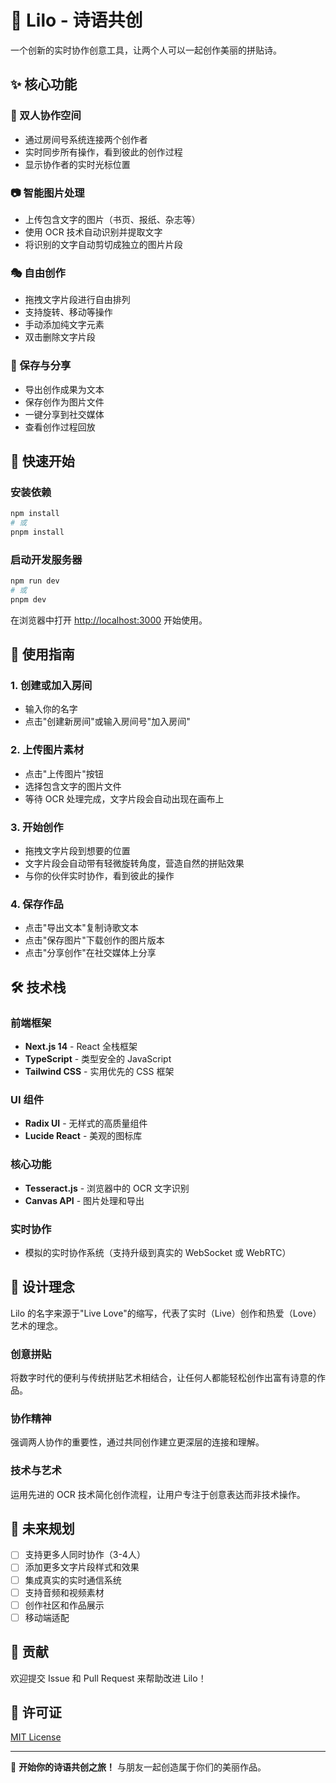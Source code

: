 # 🎨 Lilo - 诗语共创

一个创新的实时协作创意工具，让两个人可以一起创作美丽的拼贴诗。

## ✨ 核心功能

### 🔗 双人协作空间
- 通过房间号系统连接两个创作者
- 实时同步所有操作，看到彼此的创作过程
- 显示协作者的实时光标位置

### 📷 智能图片处理
- 上传包含文字的图片（书页、报纸、杂志等）
- 使用 OCR 技术自动识别并提取文字
- 将识别的文字自动剪切成独立的图片片段

### 🎭 自由创作
- 拖拽文字片段进行自由排列
- 支持旋转、移动等操作
- 手动添加纯文字元素
- 双击删除文字片段

### 💾 保存与分享
- 导出创作成果为文本
- 保存创作为图片文件
- 一键分享到社交媒体
- 查看创作过程回放

## 🚀 快速开始

### 安装依赖
```bash
npm install
# 或
pnpm install
```

### 启动开发服务器
```bash
npm run dev
# 或
pnpm dev
```

在浏览器中打开 [http://localhost:3000](http://localhost:3000) 开始使用。

## 📖 使用指南

### 1. 创建或加入房间
- 输入你的名字
- 点击"创建新房间"或输入房间号"加入房间"

### 2. 上传图片素材
- 点击"上传图片"按钮
- 选择包含文字的图片文件
- 等待 OCR 处理完成，文字片段会自动出现在画布上

### 3. 开始创作
- 拖拽文字片段到想要的位置
- 文字片段会自动带有轻微旋转角度，营造自然的拼贴效果
- 与你的伙伴实时协作，看到彼此的操作

### 4. 保存作品
- 点击"导出文本"复制诗歌文本
- 点击"保存图片"下载创作的图片版本
- 点击"分享创作"在社交媒体上分享

## 🛠️ 技术栈

### 前端框架
- **Next.js 14** - React 全栈框架
- **TypeScript** - 类型安全的 JavaScript
- **Tailwind CSS** - 实用优先的 CSS 框架

### UI 组件
- **Radix UI** - 无样式的高质量组件
- **Lucide React** - 美观的图标库

### 核心功能
- **Tesseract.js** - 浏览器中的 OCR 文字识别
- **Canvas API** - 图片处理和导出

### 实时协作
- 模拟的实时协作系统（支持升级到真实的 WebSocket 或 WebRTC）

## 🎯 设计理念

Lilo 的名字来源于"Live Love"的缩写，代表了实时（Live）创作和热爱（Love）艺术的理念。

### 创意拼贴
将数字时代的便利与传统拼贴艺术相结合，让任何人都能轻松创作出富有诗意的作品。

### 协作精神
强调两人协作的重要性，通过共同创作建立更深层的连接和理解。

### 技术与艺术
运用先进的 OCR 技术简化创作流程，让用户专注于创意表达而非技术操作。

## 🔮 未来规划

- [ ] 支持更多人同时协作（3-4人）
- [ ] 添加更多文字片段样式和效果
- [ ] 集成真实的实时通信系统
- [ ] 支持音频和视频素材
- [ ] 创作社区和作品展示
- [ ] 移动端适配

## 🤝 贡献

欢迎提交 Issue 和 Pull Request 来帮助改进 Lilo！

## 📄 许可证

[MIT License](LICENSE)

---

🎨 **开始你的诗语共创之旅！** 与朋友一起创造属于你们的美丽作品。
